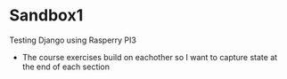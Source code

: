 # Sandbox1
Testing Django using Rasperry PI3
- The course exercises build on eachother so I want to capture state at the end of each section


